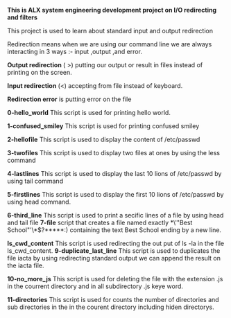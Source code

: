**This is ALX system engineering development project on I/O redirecting and filters**

This project is used to learn about standard input and output redirection 

Redirection means when we are using our command line we are always interacting in 3 ways :-  input ,output ,and error.

**Output redirection** ( >)  putting our output or result in files instead of printing on the screen.

**Input redirection** (<) accepting from file instead of keyboard.

**Redirection error** is putting error on the file

**0-hello_world** This script is used for printing hello world.

**1-confused_smiley** This script is used for printing confused smiley
  
**2-hellofile** This script is used to display the content of /etc/passwd

**3-twofiles** This script is used to display two files at ones by using the less command 

**4-lastlines** This script is used to display the last 10 lions of /etc/passwd by using tail command 

**5-firstlines** This script is used to display the first 10 lions of /etc/passwd by using head command.

**6-third_line** This script is used to print a secific lines of a file by using head and tail file 
**7-file** script that creates a file named exactly \*\\'"Best School"\'\\*$\?\*\*\*\*\*:) containing the text Best School ending by a new line.

**ls_cwd_content** This script is used redirecting the out put of ls -la in the file ls_cwd_content.
**9-duplicate_last_line** This script is used to duplicates the file iacta by using redirecting standard output we can append the result on the iacta file. 

**10-no_more_js** This script is used for deleting the file with the extension .js in the courrent directory and in all subdirectory .js keye word.

**11-directories** This script is used for counts the number of directories and sub directories in the in the courent directory including hiden directorys.
 